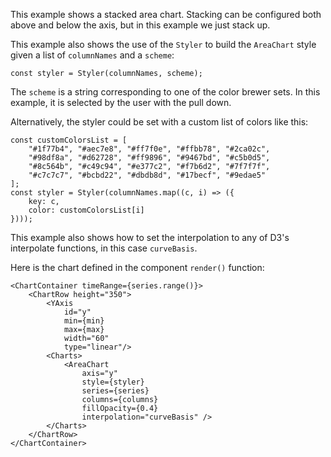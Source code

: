 This example shows a stacked area chart. Stacking can be configured both above and below the axis, but in this example we just stack up.

This example also shows the use of the `Styler` to build the `AreaChart` style given a list of `columnNames` and a `scheme`:

    const styler = Styler(columnNames, scheme);

The `scheme` is a string corresponding to one of the color brewer sets. In this example, it is selected by the user with the pull down.

Alternatively, the styler could be set with a custom list of colors like this:

    const customColorsList = [
        "#1f77b4", "#aec7e8", "#ff7f0e", "#ffbb78", "#2ca02c",
        "#98df8a", "#d62728", "#ff9896", "#9467bd", "#c5b0d5",
        "#8c564b", "#c49c94", "#e377c2", "#f7b6d2", "#7f7f7f",
        "#c7c7c7", "#bcbd22", "#dbdb8d", "#17becf", "#9edae5"
    ];
    const styler = Styler(columnNames.map((c, i) => ({
        key: c,
        color: customColorsList[i]
    })));

This example also shows how to set the interpolation to any of D3's interpolate functions, in this case `curveBasis`.

Here is the chart defined in the component `render()` function:

    <ChartContainer timeRange={series.range()}>
        <ChartRow height="350">
            <YAxis
                id="y"
                min={min}
                max={max}
                width="60"
                type="linear"/>
            <Charts>
                <AreaChart
                    axis="y"
                    style={styler}
                    series={series}
                    columns={columns}
                    fillOpacity={0.4}
                    interpolation="curveBasis" />
            </Charts>
        </ChartRow>
    </ChartContainer>
